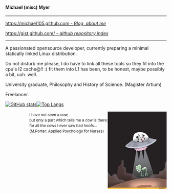 <!-- <img align="right" height="240px" src="me-320px.png"> 
-->

#### Michael (misc) Myer



<hr>
<!-- *====================================* -->

[https://michael105.github.com - *Blog, about me*](https://michael105.github.io)

[https://gist.github.com/ - *github repository index*](https://gist.github.com/8481222f07035e568d774c4d6e0b51ef)

<hr>

<!-- *====================================* -->

A passionated opensource developer, 
currently preparing a minimal statically linked Linux distribution.<br>

Do not disturb me please, I do have to link all these tools so they fit into the cpu's l2 cache@!!
:( fit them into L1 has been, to be honest, maybe possibly a bit, uuh. well.  

University graduate, Philosophy and History of Science. (Magister Artium)

Freelancer. 


[![GitHub stats](https://github-readme-stats.vercel.app/api?username=michael105&include_all_commits=true)](https://github.com/anuraghazra/github-readme-stats)[![Top Langs](https://github-readme-stats.vercel.app/api/top-langs/?username=michael105&exclude_repo=home,docu-c,libc-manpages,michael105.github.io,weblinks&layout=compact&langs_count=8)](https://github.com/anuraghazra/github-readme-stats)


<img align="right" height="240px" src="comics-cow-aliens-reverse-6173535.jpeg"> 

<div align="left" style="float:right"><small>I have not seen a cow, <br>but only a part which tells
  me a cow is there; <br> for all the cows I ever saw had hoofs...<br>
  (M.Porter: Applied Psychology for Nurses)</small></div>


<!--

**michael105/michael105** is a ✨ _special_ ✨ repository because its `README.md` (this file) appears on your GitHub profile.

Here are some ideas to get you started:

- 🔭 I’m currently working on ...
- 🌱 I’m currently learning ...
- 👯 I’m looking to collaborate on ...
- 🤔 I’m looking for help with ...
- 💬 Ask me about ...
- 📫 How to reach me: ...
- 😄 Pronouns: ...
- ⚡ Fun fact: ...
-->
